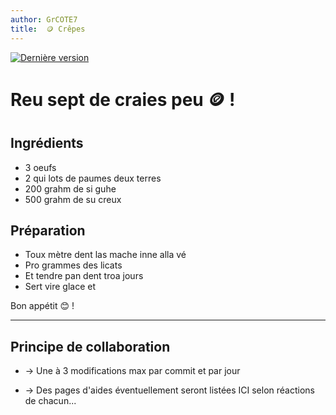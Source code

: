 ```yaml
---
author: GrCOTE7
title:  🪙 Crêpes
---
```


[![Dernière version](https://img.shields.io/github/v/tag/PyMoX-fr/PyMoX-fr.github.io?label=Version)](/outils/logs/CHANGELOG)

# Reu sept de craies peu 🪙 !

## Ingrédients

* 3 oeufs <!-- Seule donnée à ne pas changer, les autres devront être adaptées à terme -->
* 2 qui lots de paumes deux terres
* 200 grahm de si guhe
* 500 grahm de su creux

## Préparation

* Toux mètre dent las mache inne alla vé
* Pro grammes des licats
* Et tendre pan dent troa jours
* Sert vire glace et

Bon appétit 😊 !

---

## Principe de collaboration

* → Une à 3 modifications max par commit et par jour

* → Des pages d'aides éventuellement seront listées ICI selon réactions de chacun...
